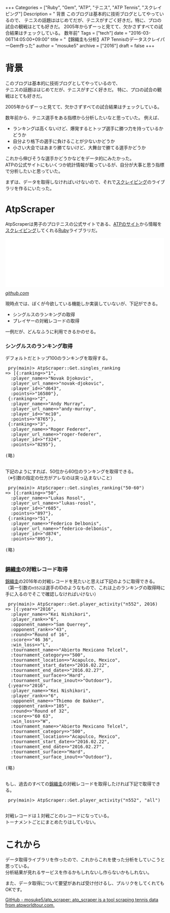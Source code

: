 +++
Categories = ["Ruby", "Gem", "ATP", "テニス", "ATP Tennis", "スクレイピング"]
Description = " 背景  このブログは基本的に技術ブログとしてやっているので、 テニスの話題ははじめてだが、テニスがすごく好きだ。特に、プロの試合の観戦はとても好きだ。  2005年からずーっと見てて、欠かさずすべての試合結果はチェックしている。  数年前"
Tags = ["tech"]
date = "2016-03-06T14:05:00+09:00"
title = "【錦織圭も分析】ATP TennisのデータスクレイパーGem作った"
author = "mosuke5"
archive = ["2016"]
draft = false
+++

<body>
<h1>背景</h1>

<p>このブログは基本的に技術ブログとしてやっているので、<br>
テニスの話題ははじめてだが、テニスがすごく好きだ。
特に、プロの試合の観戦はとても好きだ。</p>

<p>2005年からずーっと見てて、欠かさずすべての試合結果はチェックしている。</p>

<p>数年前から、テニス選手をある指標から分析したいなと思っていた。
例えば、</p>

<ul>
<li>ランキングは高くないけど、爆発するとトップ選手に勝つ力を持っているかどうか</li>
<li>自分より格下の選手に負けることが少ないかどうか</li>
<li>小さい大会ではあまり勝てないけど、大舞台で勝てる選手かどうか</li>
</ul>


<p>これから伸びそうな選手かどうかなどをデータ的にみたかった。<br>
ATPの公式サイトにもいくつか統計情報が載っているが、自分が大事と思う指標で分析したいと思っていた。</p>

<p>まずは、データを取得しなければいけないので、それで<a class="keyword" href="http://d.hatena.ne.jp/keyword/%A5%B9%A5%AF%A5%EC%A5%A4%A5%D4%A5%F3%A5%B0">スクレイピング</a>のライブラリを作るにいたった。</p>

<h1>AtpScraper</h1>

<p>AtpScraperは男子のプロテニスの公式サイトである、<a href="http://www.atpworldtour.com">ATPのサイト</a>から情報を<a class="keyword" href="http://d.hatena.ne.jp/keyword/%A5%B9%A5%AF%A5%EC%A5%A4%A5%D4%A5%F3%A5%B0">スクレイピング</a>してくれる<a class="keyword" href="http://d.hatena.ne.jp/keyword/Ruby">Ruby</a>ライブラリだ。</p>

<p><iframe src="//hatenablog-parts.com/embed?url=https%3A%2F%2Fgithub.com%2Fmosuke5%2Fatp_scraper" title="mosuke5/atp_scraper" class="embed-card embed-webcard" scrolling="no" frameborder="0" style="display: block; width: 100%; height: 155px; max-width: 500px; margin: 10px 0px;"></iframe><cite class="hatena-citation"><a href="https://github.com/mosuke5/atp_scraper">github.com</a></cite></p>

<p>現時点では、ぼくが今欲している機能しか実装していないが、下記ができる。</p>

<ul>
<li>シングルスのランキングの取得</li>
<li>プレイヤーの対戦レコードの取得</li>
</ul>


<p>一例だが、どんなふうに利用できるかのせる。</p>

<h3>シングルスのランキング取得</h3>

<p>デフォルトだとトップ100のランキングを取得する。</p>

<pre class="code lang-ruby" data-lang="ruby" data-unlink> pry(main)&gt; AtpScraper::Get.singles_ranking
=&gt; [{:ranking=&gt;"1",
  :player_name=&gt;"Novak Djokovic",
  :player_url_name=&gt;"novak-djokovic",
  :player_id=&gt;"d643",
  :points=&gt;"16580"},
 {:ranking=&gt;"2",
  :player_name=&gt;"Andy Murray",
  :player_url_name=&gt;"andy-murray",
  :player_id=&gt;"mc10",
  :points=&gt;"8765"},
 {:ranking=&gt;"3",
  :player_name=&gt;"Roger Federer",
  :player_url_name=&gt;"roger-federer",
  :player_id=&gt;"f324",
  :points=&gt;"8295"},

(略)
 </pre>


<p>下記のようにすれば、50位から60位のランキングを取得できる。<br>
（※引数の指定の仕方がアレなのは突っ込まないこと）</p>

<pre class="code lang-ruby" data-lang="ruby" data-unlink> pry(main)&gt; AtpScraper::Get.singles_ranking("50-60")
=&gt; [{:ranking=&gt;"50",
  :player_name=&gt;"Lukas Rosol",
  :player_url_name=&gt;"lukas-rosol",
  :player_id=&gt;"r685",
  :points=&gt;"897"},
 {:ranking=&gt;"51",
  :player_name=&gt;"Federico Delbonis",
  :player_url_name=&gt;"federico-delbonis",
  :player_id=&gt;"d874",
  :points=&gt;"895"},

(略)
 </pre>


<h3>
<a class="keyword" href="http://d.hatena.ne.jp/keyword/%B6%D3%BF%A5%B7%BD">錦織圭</a>の対戦レコード取得</h3>

<p><a class="keyword" href="http://d.hatena.ne.jp/keyword/%B6%D3%BF%A5%B7%BD">錦織圭</a>の2016年の対戦レコードを見たいと思えば下記のように取得できる。<br>
（第一引数の<code>n552</code>は選手のIDのようなもので、これは上のランキングの取得時に手に入るのでそこで確認しなければいけない）</p>

<pre class="code lang-ruby" data-lang="ruby" data-unlink> pry(main)&gt; AtpScraper::Get.player_activity("n552", 2016)
=&gt; [{:year=&gt;"2016",
  :player_name=&gt;"Kei Nishikori",
  :player_rank=&gt;"6",
  :opponent_name=&gt;"Sam Querrey",
  :opponent_rank=&gt;"43",
  :round=&gt;"Round of 16",
  :score=&gt;"46 36",
  :win_loss=&gt;"L",
  :tournament_name=&gt;"Abierto Mexicano Telcel",
  :tournament_category=&gt;"500",
  :tournament_location=&gt;"Acapulco, Mexico",
  :tournament_start_date=&gt;"2016.02.22",
  :tournament_end_date=&gt;"2016.02.27",
  :tournament_surface=&gt;"Hard",
  :tournament_surface_inout=&gt;"Outdoor"},
 {:year=&gt;"2016",
  :player_name=&gt;"Kei Nishikori",
  :player_rank=&gt;"6",
  :opponent_name=&gt;"Thiemo de Bakker",
  :opponent_rank=&gt;"105",
  :round=&gt;"Round of 32",
  :score=&gt;"60 63",
  :win_loss=&gt;"W",
  :tournament_name=&gt;"Abierto Mexicano Telcel",
  :tournament_category=&gt;"500",
  :tournament_location=&gt;"Acapulco, Mexico",
  :tournament_start_date=&gt;"2016.02.22",
  :tournament_end_date=&gt;"2016.02.27",
  :tournament_surface=&gt;"Hard",
  :tournament_surface_inout=&gt;"Outdoor"},

(略)
 </pre>


<p>もし、過去のすべての<a class="keyword" href="http://d.hatena.ne.jp/keyword/%B6%D3%BF%A5%B7%BD">錦織圭</a>の対戦レコードを取得したければ下記で取得できる。</p>

<pre class="code lang-ruby" data-lang="ruby" data-unlink> pry(main)&gt; AtpScraper::Get.player_activity("n552", "all")
 </pre>


<p>対戦レコードは１対戦ごとのレコードになっている。<br>
トーナメントごとにまとめたりはしていない。</p>

<h1>これから</h1>

<p>データ取得ライブラリを作ったので、これからこれを使った分析をしていこうと思っている。<br>
分析結果が見れるサービスを作るかもしれないし作らないかもしれない。</p>

<p>また、データ取得について要望があれば受け付けるし、プルリクをしてくれてもOKです。</p>

<p><a href="https://github.com/mosuke5/atp_scraper">GitHub - mosuke5/atp_scraper: atp_scraper is a tool scraping tennis data from atpworldtour.com.</a></p>
</body>

